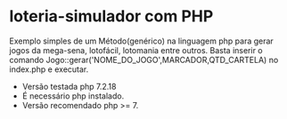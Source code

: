 # loteria-simulador com PHP 

Exemplo simples de um Método(genérico) na linguagem php para gerar jogos da mega-sena, lotofácil, lotomania entre outros.
Basta inserir o comando Jogo::gerar('NOME_DO_JOGO',MARCADOR,QTD_CARTELA) no index.php e executar.  
- Versão testada php 7.2.18
- É necessário php instalado.
- Versão recomendado php  >= 7.
